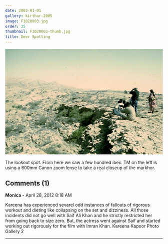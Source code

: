 ```yaml
---
date: 2003-01-01
gallery: kirthar-2005
image: F1020003.jpg
order: 35
thumbnail: F1020003-thumb.jpg
title: Deer Spotting
---
```


![Deer Spotting](./F1020003.jpg)

The lookout spot. From here we saw a few hundred ibex. TM on the left is using a 600mm Canon zoom lense to take a real closeup of the markhor.

<div id="comments">

## Comments (1)

**Monica** - April 28, 2012  8:18 AM

Kareena has experienced sevarel odd instances of fallouts of rigorous workout and dieting like collapsing on the set and dizziness. All those incidents did not go well with Saif Ali Khan and he strictly restricted her from going back to size zero. But, the actress went against Saif and started working out rigorously for the film with Imran Khan. Kareena Kapoor Photo Gallery 2

---

</div>